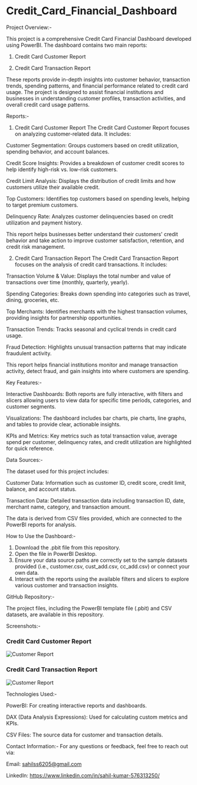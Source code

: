 # Credit_Card_Financial_Dashboard
Project Overview:-

This project is a comprehensive Credit Card Financial Dashboard developed using PowerBI. The dashboard contains two main reports:

1. Credit Card Customer Report

2. Credit Card Transaction Report

These reports provide in-depth insights into customer behavior, transaction trends, spending patterns, and financial performance related to credit card usage. The project is designed to assist financial institutions and businesses in understanding customer profiles, transaction activities, and overall credit card usage patterns.

Reports:-

1. Credit Card Customer Report
The Credit Card Customer Report focuses on analyzing customer-related data. It includes:

Customer Segmentation: Groups customers based on credit utilization, spending behavior, and account balances.

Credit Score Insights: Provides a breakdown of customer credit scores to help identify high-risk vs. low-risk customers.

Credit Limit Analysis: Displays the distribution of credit limits and how customers utilize their available credit.

Top Customers: Identifies top customers based on spending levels, helping to target premium customers.

Delinquency Rate: Analyzes customer delinquencies based on credit utilization and payment history.

This report helps businesses better understand their customers' credit behavior and take action to improve customer satisfaction, retention, and credit risk management.

2. Credit Card Transaction Report
The Credit Card Transaction Report focuses on the analysis of credit card transactions. It includes:

Transaction Volume & Value: Displays the total number and value of transactions over time (monthly, quarterly, yearly).

Spending Categories: Breaks down spending into categories such as travel, dining, groceries, etc.

Top Merchants: Identifies merchants with the highest transaction volumes, providing insights for partnership opportunities.

Transaction Trends: Tracks seasonal and cyclical trends in credit card usage.

Fraud Detection: Highlights unusual transaction patterns that may indicate fraudulent activity.

This report helps financial institutions monitor and manage transaction activity, detect fraud, and gain insights into where customers are spending.

Key Features:-

Interactive Dashboards: Both reports are fully interactive, with filters and slicers allowing users to view data for specific time periods, categories, and customer segments.

Visualizations: The dashboard includes bar charts, pie charts, line graphs, and tables to provide clear, actionable insights.

KPIs and Metrics: Key metrics such as total transaction value, average spend per customer, delinquency rates, and credit utilization are highlighted for quick reference.

Data Sources:-

The dataset used for this project includes:

Customer Data: Information such as customer ID, credit score, credit limit, balance, and account status.

Transaction Data: Detailed transaction data including transaction ID, date, merchant name, category, and transaction amount.

The data is derived from CSV files provided, which are connected to the PowerBI reports for analysis.

How to Use the Dashboard:-

 1. Download the .pbit file from this repository.
 2. Open the file in PowerBI Desktop.
 3. Ensure your data source paths are correctly set to the sample datasets provided (i.e., customer.csv, cust_add.csv, cc_add.csv) or connect your own data.
 4. Interact with the reports using the available filters and slicers to explore various customer and transaction insights.

   
   GitHub Repository:-
   
The project files, including the PowerBI template file (.pbit) and CSV datasets, are available in this repository.


Screenshots:-


   ### Credit Card Customer Report
![Customer Report](https://github.com/sahilkumar12334/Credit_Card_Financial_Dashboard/issues/2#issue-2764122323)


   ### Credit Card Transaction Report
![Customer Report]()


Technologies Used:-

PowerBI: For creating interactive reports and dashboards.

DAX (Data Analysis Expressions): Used for calculating custom metrics and KPIs.

CSV Files: The source data for customer and transaction details.



Contact Information:-
For any questions or feedback, feel free to reach out via:

Email: sahilss6205@gmail.com

LinkedIn: https://www.linkedin.com/in/sahil-kumar-576313250/
